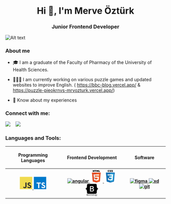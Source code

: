 
<h1 align="center">Hi 👋, I'm Merve Öztürk</h1>
<h3 align="center">Junior Frontend Developer </h3>

<img title="Merve Öztürk" alt="Alt text" src="https://github.com/mrvozturk/mrvozturk/assets/133267808/487c1595-facc-4ffe-800d-0d7ed7d5b022" width="1000px" height="350px">

### About me

- 🎓 I am a graduate of the Faculty of Pharmacy of the University of Health Sciences.

- 👩🏻‍💻 I am currently working on various puzzle games and updated websites to improve English. ( https://bbc-blog.vercel.app/ & https://puzzle-pieokrnvs-mrvozturk.vercel.app/)

- 📄 Know about my experiences
  
<h3 align="left">Connect with me:</h3>
<a href="mailto:ozturkmerve745@gmail.com" target="_blank"><img height="35" src="https://cdn-icons-png.flaticon.com/512/552/552486.png"></a>&nbsp;&nbsp;&nbsp; <a href="https://www.linkedin.com/in/merve-%C3%B6-5062a5260/" target="_blank"><img height="35" src="https://cdn1.iconfinder.com/data/icons/logotypes/32/square-linkedin-256.png"></a>&nbsp;&nbsp;&nbsp;&nbsp;&nbsp;



<h3 align="left">Languages and Tools:</h3>
<p align="left">
  <table>
    <tr>
      <th><p>Programming Languages</p></th>
      <th><p>Frontend Development</p></th>
      <th><p>Software</p></th>
    </tr>
    <tr>
      <th>
        
<a href="https://developer.mozilla.org/en-US/docs/Web/JavaScript" target="_blank" rel="noreferrer"> <img src="https://raw.githubusercontent.com/devicons/devicon/master/icons/javascript/javascript-original.svg" alt="javascript" width="40" height="40"/> 
</a> 
<a href="https://www.typescriptlang.org/" target="_blank" rel="noreferrer"> <img src="https://raw.githubusercontent.com/devicons/devicon/master/icons/typescript/typescript-original.svg" alt="typescript" width="40" height="40"/> 
</a> 

</th>
      <th>
        <a href="https://angular.io" target="_blank" rel="noreferrer"> <img src="https://angular.io/assets/images/logos/angular/angular.svg" alt="angular" width="40" height="40"/> 
</a> 
<a href="https://www.w3.org/html/" target="_blank" rel="noreferrer"> <img src="https://raw.githubusercontent.com/devicons/devicon/master/icons/html5/html5-original-wordmark.svg" alt="html5" width="40" height="40"/> 
</a> 
<a href="https://www.w3schools.com/css/" target="_blank" rel="noreferrer"> <img src="https://raw.githubusercontent.com/devicons/devicon/master/icons/css3/css3-original-wordmark.svg" alt="css3" width="40" height="40"/> 
</a> 
</a> 
<a href="https://getbootstrap.com" target="_blank" rel="noreferrer"> <img src="https://raw.githubusercontent.com/devicons/devicon/master/icons/bootstrap/bootstrap-plain-wordmark.svg" alt="bootstrap" width="40" height="40"/> 
</a> 
      </th>
      <th>
        
<a href="https://www.figma.com/" target="_blank" rel="noreferrer"> <img src="https://www.vectorlogo.zone/logos/figma/figma-icon.svg" alt="figma" width="40" height="40"/> </a> 
<a href="https://www.adobe.com/products/xd.html" target="_blank" rel="noreferrer"> <img src="https://cdn.worldvectorlogo.com/logos/adobe-xd.svg" alt="xd" width="40" height="40"/> 
<a href="https://git-scm.com/" target="_blank" rel="noreferrer"> <img src="https://www.vectorlogo.zone/logos/git-scm/git-scm-icon.svg" alt="git" width="40" height="40"/> 
</a> 
</a> 
      </th>
    </tr>
  </table>


